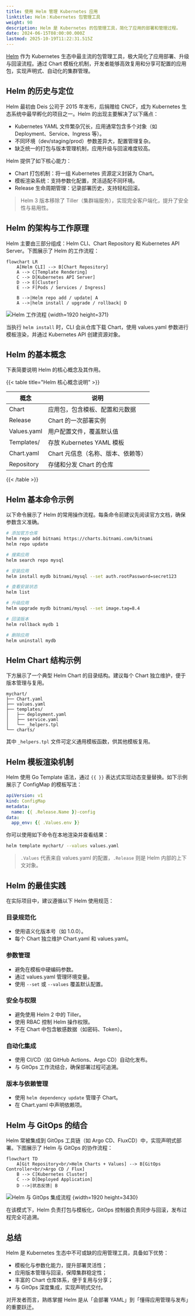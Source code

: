 ```yaml
---
title: 使用 Helm 管理 Kubernetes 应用
linktitle: Helm：Kubernetes 包管理工具
weight: 90
description: Helm 是 Kubernetes 的包管理工具，简化了应用的部署和管理过程。
date: 2024-06-15T08:00:00.000Z
lastmod: 2025-10-19T11:22:31.515Z
---
```


[Helm](https://helm.sh/) 作为 Kubernetes 生态中最主流的包管理工具，极大简化了应用部署、升级与回滚流程。通过 Chart 模板化机制，开发者能够高效复用和分享可配置的应用包，实现声明式、自动化的集群管理。

## Helm 的历史与定位

Helm 最初由 Deis 公司于 2015 年发布，后捐赠给 CNCF，成为 Kubernetes 生态系统中最早孵化的项目之一。Helm 的出现主要解决了以下痛点：

- Kubernetes YAML 文件繁杂冗长，应用通常包含多个对象（如 Deployment、Service、Ingress 等）。
- 不同环境（dev/staging/prod）参数差异大，配置管理复杂。
- 缺乏统一的打包与版本管理机制，应用升级与回滚难度较高。

Helm 提供了如下核心能力：

- Chart 打包机制：将一组 Kubernetes 资源定义封装为 Chart。
- 模板渲染系统：支持参数化配置，灵活适配不同环境。
- Release 生命周期管理：记录部署历史，支持轻松回滚。

> Helm 3 版本移除了 Tiller（集群端服务），实现完全客户端化，提升了安全性与易用性。

## Helm 的架构与工作原理

Helm 主要由三部分组成：Helm CLI、Chart Repository 和 Kubernetes API Server。下图展示了 Helm 的工作流程：

```mermaid "Helm 工作流程"
flowchart LR
    A[Helm CLI] --> B[Chart Repository]
    A --> C[Template Rendering]
    C --> D[Kubernetes API Server]
    D --> E[Cluster]
    E --> F[Pods / Services / Ingress]

    B -->|Helm repo add / update| A
    A -->|helm install / upgrade / rollback| D
```

![Helm 工作流程](5ad0d144f9af089fd14a99c2442dffce.svg)
{width=1920 height=371}

当执行 `helm install` 时，CLI 会从仓库下载 Chart，使用 values.yaml 参数进行模板渲染，并通过 Kubernetes API 创建资源对象。

## Helm 的基本概念

下表简要说明 Helm 的核心概念及其作用。

{{< table title="Helm 核心概念说明" >}}

| 概念           | 说明                                 |
| -------------- | ------------------------------------ |
| Chart          | 应用包，包含模板、配置和元数据        |
| Release        | Chart 的一次部署实例                  |
| Values.yaml    | 用户配置文件，覆盖默认值              |
| Templates/     | 存放 Kubernetes YAML 模板             |
| Chart.yaml     | Chart 元信息（名称、版本、依赖等）    |
| Repository     | 存储和分发 Chart 的仓库               |

{{< /table >}}

## Helm 基本命令示例

以下命令展示了 Helm 的常用操作流程。每条命令前建议先阅读官方文档，确保参数含义准确。

```bash
# 添加官方仓库
helm repo add bitnami https://charts.bitnami.com/bitnami
helm repo update

# 搜索应用
helm search repo mysql

# 安装应用
helm install mydb bitnami/mysql --set auth.rootPassword=secret123

# 查看安装状态
helm list

# 升级应用
helm upgrade mydb bitnami/mysql --set image.tag=8.4

# 回滚版本
helm rollback mydb 1

# 删除应用
helm uninstall mydb
```

## Helm Chart 结构示例

下方展示了一个典型 Helm Chart 的目录结构。建议每个 Chart 独立维护，便于版本管理与复用。

```text
mychart/
├── Chart.yaml
├── values.yaml
├── templates/
│   ├── deployment.yaml
│   ├── service.yaml
│   └── _helpers.tpl
└── charts/
```

其中 `_helpers.tpl` 文件可定义通用模板函数，供其他模板复用。

## Helm 模板渲染机制

Helm 使用 Go Template 语法，通过 `{{ }}` 表达式实现动态变量替换。如下示例展示了 ConfigMap 的模板写法：

```yaml
apiVersion: v1
kind: ConfigMap
metadata:
  name: {{ .Release.Name }}-config
data:
  app_env: {{ .Values.env }}
```

你可以使用如下命令在本地渲染并查看结果：

```bash
helm template mychart/ --values values.yaml
```

> `.Values` 代表来自 values.yaml 的配置，`.Release` 则是 Helm 内部的上下文对象。

## Helm 的最佳实践

在实际项目中，建议遵循以下 Helm 使用规范：

### 目录规范化

- 使用语义化版本号（如 1.0.0）。
- 每个 Chart 独立维护 Chart.yaml 和 values.yaml。

### 参数管理

- 避免在模板中硬编码参数。
- 通过 values.yaml 管理环境变量。
- 使用 `--set` 或 `--values` 覆盖默认配置。

### 安全与权限

- 避免使用 Helm 2 中的 Tiller。
- 使用 RBAC 控制 Helm 操作权限。
- 不在 Chart 中包含敏感数据（如密码、Token）。

### 自动化集成

- 使用 CI/CD（如 GitHub Actions、Argo CD）自动化发布。
- 与 GitOps 工作流结合，确保部署过程可追溯。

### 版本与依赖管理

- 使用 `helm dependency update` 管理子 Chart。
- 在 Chart.yaml 中声明依赖项。

## Helm 与 GitOps 的结合

Helm 常被集成到 GitOps 工具链（如 Argo CD、FluxCD）中，实现声明式部署。下图展示了 Helm 与 GitOps 的协作流程：

```mermaid "Helm 与 GitOps 集成流程"
flowchart TD
    A[Git Repository<br/>Helm Charts + Values] --> B[GitOps Controller<br/>Argo CD / Flux]
    B --> C[Kubernetes Cluster]
    C --> D[Deployed Application]
    D -->|状态反馈| B
```

![Helm 与 GitOps 集成流程](f7f07d9b972af229101c9aa443d67fb3.svg)
{width=1920 height=3430}

在该模式下，Helm 负责打包与模板化，GitOps 控制器负责同步与回滚，发布过程完全可追溯。

## 总结

Helm 是 Kubernetes 生态中不可或缺的应用管理工具，具备如下优势：

- 模板化与参数化能力，提升部署灵活性；
- 应用版本管理与回滚，保障集群稳定性；
- 丰富的 Chart 仓库体系，便于复用与分享；
- 与 GitOps 深度集成，实现声明式交付。

对开发者而言，熟练掌握 Helm 是从「会部署 YAML」到「懂得应用管理与发布」的重要跃迁。
